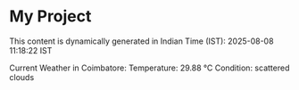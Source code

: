 # My Project

This content is dynamically generated in Indian Time (IST): 2025-08-08 11:18:22 IST


Current Weather in Coimbatore:
Temperature: 29.88 °C
Condition: scattered clouds
